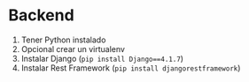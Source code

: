 # Backend

1. Tener Python instalado 
2. Opcional crear un virtualenv
3. Instalar Django (`pip install Django==4.1.7`)
4. Instalar Rest Framework (`pip install djangorestframework`)
